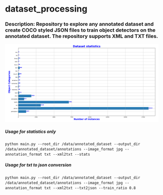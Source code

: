 # dataset_processing

### Description: Repository to explore any annotated dataset and create COCO styled JSON files to train object detectors on the annotated dataset. The repository supports XML and TXT files.
![alt text](https://github.com/MASSIVE-VR-Laboratory/dataset_processing/blob/main/DatasetSpecifications.png?raw=true "Dataset Specifications")

##### Usage for statistics only
``
python main.py --root_dir /data/annotated_dataset --output_dir /data/annotated_dataset/annotations --image_format jpg --annotation_format txt --xml2txt --stats
``
##### Usage for txt to json conversion
``
python main.py --root_dir /data/annotated_dataset --output_dir /data/annotated_dataset/annotations --image_format jpg --annotation_format txt --xml2txt --txt2json --train_ratio 0.8
``